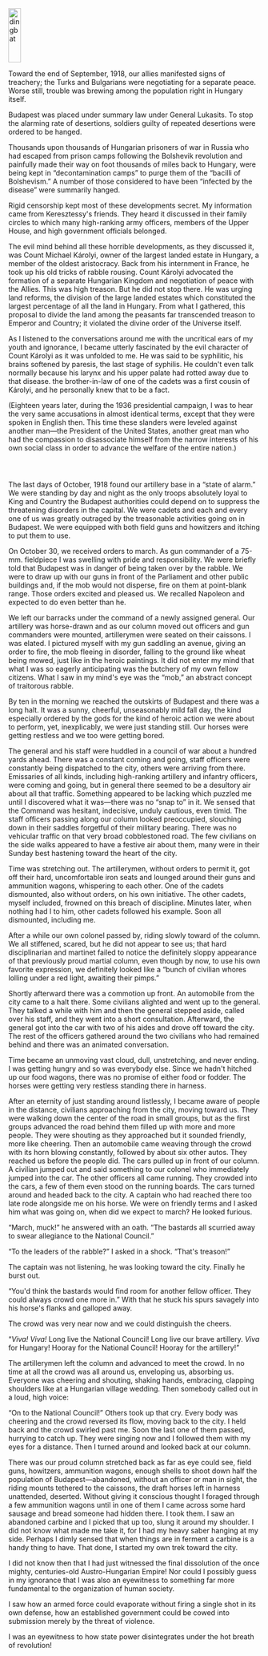 <img class="alignleft size-full wp-image-17" title="dingbat" src="http://americancommissar.wordpress.com/files/2009/01/dingbat.png" alt="dingbat" width="25" height="108" />

Toward the end of September, 1918, our allies manifested signs of treachery; the Turks and Bulgarians were negotiating for a separate peace. Worse still, trouble was brewing among the population right in Hungary itself.

Budapest was placed under summary law under General Lukasits. To stop the alarming rate of desertions, soldiers guilty of repeated desertions were ordered to be hanged.

Thousands upon thousands of Hungarian prisoners of war in Russia who had escaped from prison camps following the Bolshevik revolution and painfully made their way on foot thousands of miles back to Hungary, were being kept in “decontamination camps” to purge them of the “bacilli of Bolshevism.” A number of those considered to have been “infected by the disease” were summarily hanged.

Rigid censorship kept most of these developments secret. My information came from Keresztessy's friends. They heard it discussed in their family circles to which many high-ranking army officers, members of the Upper House, and high government officials belonged.

The evil mind behind all these horrible developments, as they discussed it, was Count Michael Károlyi, owner of the largest landed estate in Hungary, a member of the oldest aristocracy. Back from his internment in France, he took up his old tricks of rabble rousing. Count Károlyi advocated the formation of a separate Hungarian Kingdom and negotiation of peace with the Allies. This was high treason. But he did not stop there. He was urging land reforms, the division of the large landed estates which constituted the largest percentage of all the land in Hungary. From what I gathered, this proposal to divide the land among the peasants far transcended treason to Emperor and Country; it violated the divine order of the Universe itself.

As I listened to the conversations around me with the uncritical ears of my youth and ignorance, I became utterly fascinated by the evil character of Count Károlyi as it was unfolded to me. He was said to be syphilitic, his brains softened by paresis, the last stage of syphilis. He couldn't even talk normally because his larynx and his upper palate had rotted away due to that disease. the brother-in-law of one of the cadets was a first cousin of Károlyi, and he personally knew that to be a fact.

(Eighteen years later, during the 1936 presidential campaign, I was to hear the very same accusations in almost identical terms, except that they were spoken in English then. This time these slanders were leveled against another man—the President of the United States, another great man who had the compassion to disassociate himself from the narrow interests of his own social class in order to advance the welfare of the entire nation.)
<p style="margin-bottom:4em;"></p>

The last days of October, 1918 found our artillery base in a “state of alarm.” We were standing by day and night as the only troops absolutely loyal to King and Country the Budapest authorities could depend on to suppress the threatening disorders in the capital. We were cadets and each and every one of us was greatly outraged by the treasonable activities going on in Budapest. We were equipped with both field guns and howitzers and itching to put them to use.

On October 30, we received orders to march. As gun commander of a 75-mm. fieldpiece I was swelling with pride and responsibility. We were briefly told that Budapest was in danger of being taken over by the rabble. We were to draw up with our guns in front of the Parliament and other public buildings and, if the mob would not disperse, fire on them at point-blank range. Those orders excited and pleased us. We recalled Napoleon and expected to do even better than he.

We left our barracks under the command of a newly assigned general. Our artillery was horse-drawn and as our column moved out officers and gun commanders were mounted, artillerymen were seated on their caissons. I was elated. I pictured myself with my gun saddling an avenue, giving an order to fire, the mob fleeing in disorder, falling to the ground like wheat being mowed, just like in the heroic paintings. It did not enter my mind that what I was so eagerly anticipating was the butchery of my own fellow citizens. What I saw in my mind's eye was the “mob,” an abstract concept of traitorous rabble.

By ten in the morning we reached the outskirts of Budapest and there was a long halt. It was a sunny, cheerful, unseasonably mild fall day, the kind especially ordered by the gods for the kind of heroic action we were about to perform, yet, inexplicably, we were just standing still. Our horses were getting restless and we too were getting bored.

The general and his staff were huddled in a council of war about a hundred yards ahead. There was a constant coming and going, staff officers were constantly being dispatched to the city, others were arriving from there. Emissaries of all kinds, including high-ranking artillery and infantry officers, were coming and going, but in general there seemed to be a desultory air about all that traffic. Something appeared to be lacking which puzzled me until I discovered what it was—there was no “snap to” in it. We sensed that the Command was hesitant, indecisive, unduly cautious, even timid. The staff officers passing along our column looked preoccupied, slouching down in their saddles forgetful of their military bearing. There was no vehicular traffic on that very broad cobblestoned road. The few civilians on the side walks appeared to have a festive air about them, many were in their Sunday best hastening toward the heart of the city.

Time was stretching out. The artillerymen, without orders to permit it, got off their hard, uncomfortable iron seats and lounged around their guns and ammunition wagons, whispering to each other. One of the cadets dismounted, also without orders, on his own initiative. The other cadets, myself included, frowned on this breach of discipline. Minutes later, when nothing had I to him, other cadets followed his example. Soon all dismounted, including me.

After a while our own colonel passed by, riding slowly toward of the column. We all stiffened, scared, but he did not appear to see us; that hard disciplinarian and martinet failed to notice the definitely sloppy appearance of that previously proud martial column, even though by now, to use his own favorite expression, we definitely looked like a “bunch of civilian whores lolling under a red light, awaiting their pimps.”

Shortly afterward there was a commotion up front. An automobile from the city came to a halt there. Some civilians alighted and went up to the general. They talked a while with him and then the general stepped aside, called over his staff, and they went into a short consultation. Afterward, the general got into the car with two of his aides and drove off toward the city. The rest of the officers gathered around the two civilians who had remained behind and there was an animated conversation.

Time became an unmoving vast cloud, dull, unstretching, and never ending. I was getting hungry and so was everybody else. Since we hadn't hitched up our food wagons, there was no promise of either food or fodder. The horses were getting very restless standing there in harness.

After an eternity of just standing around listlessly, I became aware of people in the distance, civilians approaching from the city, moving toward us. They were walking down the center of the road in small groups, but as the first groups advanced the road behind them filled up with more and more people. They were shouting as they approached but it sounded friendly, more like cheering. Then an automobile came weaving through the crowd with its horn blowing constantly, followed by about six other autos. They reached us before the people did. The cars pulled up in front of our column. A civilian jumped out and said something to our colonel who immediately jumped into the car. The other officers all came running. They crowded into the cars, a few of them even stood on the running boards. The cars turned around and headed back to the city. A captain who had reached there too late rode alongside me on his horse. We were on friendly terms and I asked him what was going on, when did we expect to march? He looked furious.

“March, muck!” he answered with an oath. “The bastards all scurried away to swear allegiance to the National Council.”

“To the leaders of the rabble?” I asked in a shock. “That's treason!”

The captain was not listening, he was looking toward the city. Finally he burst out.

“You'd think the bastards would find room for another fellow officer. They could always crowd one more in.” With that he stuck his spurs savagely into his horse's flanks and galloped away.

The crowd was very near now and we could distinguish the cheers.

“<em>Viva! Viva!</em> Long live the National Council! Long live our brave artillery. <em>Viva</em> for Hungary! Hooray for the National Council! Hooray for the artillery!”

The artillerymen left the column and advanced to meet the crowd. In no time at all the crowd was all around us, enveloping us, absorbing us. Everyone was cheering and shouting, shaking hands, embracing, clapping shoulders like at a Hungarian village wedding. Then somebody called out in a loud, high voice:

“On to the National Council!” Others took up that cry. Every body was cheering and the crowd reversed its flow, moving back to the city. I held back and the crowd swirled past me. Soon the last one of them passed, hurrying to catch up. They were singing now and I followed them with my eyes for a distance. Then I turned around and looked back at our column.

There was our proud column stretched back as far as eye could see, field guns, howitzers, ammunition wagons, enough shells to shoot down half the population of Budapest—abandoned, without an officer or man in sight, the riding mounts tethered to the caissons, the draft horses left in harness unattended, deserted. Without giving it conscious thought I foraged through a few ammunition wagons until in one of them I came across some hard sausage and bread someone had hidden there. I took them. I saw an abandoned carbine and I picked that up too, slung it around my shoulder. I did not know what made me take it, for I had my heavy saber hanging at my side. Perhaps I dimly sensed that when things are in ferment a carbine is a handy thing to have. That done, I started my own trek toward the city.

I did not know then that I had just witnessed the final dissolution of the once mighty, centuries-old Austro-Hungarian Empire! Nor could I possibly guess in my ignorance that I was also an eyewitness to something far more fundamental to the organization of human society.

I saw how an armed force could evaporate without firing a single shot in its own defense, how an established government could be cowed into submission merely by the threat of violence.

I was an eyewitness to how state power disintegrates under the hot breath of revolution!
